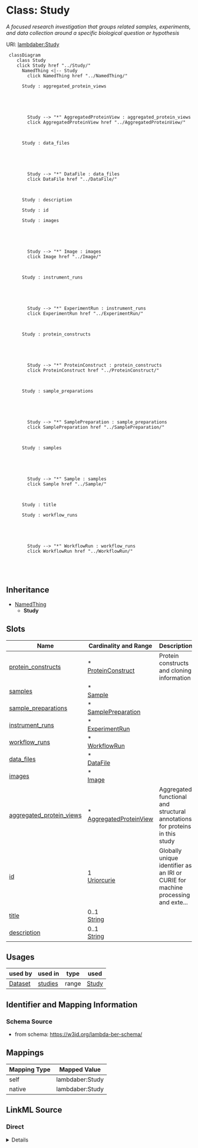 

# Class: Study 


_A focused research investigation that groups related samples, experiments, and data collection around a specific biological question or hypothesis_





URI: [lambdaber:Study](https://w3id.org/lambda-ber-schema/Study)





```mermaid
 classDiagram
    class Study
    click Study href "../Study/"
      NamedThing <|-- Study
        click NamedThing href "../NamedThing/"
      
      Study : aggregated_protein_views
        
          
    
        
        
        Study --> "*" AggregatedProteinView : aggregated_protein_views
        click AggregatedProteinView href "../AggregatedProteinView/"
    

        
      Study : data_files
        
          
    
        
        
        Study --> "*" DataFile : data_files
        click DataFile href "../DataFile/"
    

        
      Study : description
        
      Study : id
        
      Study : images
        
          
    
        
        
        Study --> "*" Image : images
        click Image href "../Image/"
    

        
      Study : instrument_runs
        
          
    
        
        
        Study --> "*" ExperimentRun : instrument_runs
        click ExperimentRun href "../ExperimentRun/"
    

        
      Study : protein_constructs
        
          
    
        
        
        Study --> "*" ProteinConstruct : protein_constructs
        click ProteinConstruct href "../ProteinConstruct/"
    

        
      Study : sample_preparations
        
          
    
        
        
        Study --> "*" SamplePreparation : sample_preparations
        click SamplePreparation href "../SamplePreparation/"
    

        
      Study : samples
        
          
    
        
        
        Study --> "*" Sample : samples
        click Sample href "../Sample/"
    

        
      Study : title
        
      Study : workflow_runs
        
          
    
        
        
        Study --> "*" WorkflowRun : workflow_runs
        click WorkflowRun href "../WorkflowRun/"
    

        
      
```





## Inheritance
* [NamedThing](NamedThing.md)
    * **Study**



## Slots

| Name | Cardinality and Range | Description | Inheritance |
| ---  | --- | --- | --- |
| [protein_constructs](protein_constructs.md) | * <br/> [ProteinConstruct](ProteinConstruct.md) | Protein constructs and cloning information | direct |
| [samples](samples.md) | * <br/> [Sample](Sample.md) |  | direct |
| [sample_preparations](sample_preparations.md) | * <br/> [SamplePreparation](SamplePreparation.md) |  | direct |
| [instrument_runs](instrument_runs.md) | * <br/> [ExperimentRun](ExperimentRun.md) |  | direct |
| [workflow_runs](workflow_runs.md) | * <br/> [WorkflowRun](WorkflowRun.md) |  | direct |
| [data_files](data_files.md) | * <br/> [DataFile](DataFile.md) |  | direct |
| [images](images.md) | * <br/> [Image](Image.md) |  | direct |
| [aggregated_protein_views](aggregated_protein_views.md) | * <br/> [AggregatedProteinView](AggregatedProteinView.md) | Aggregated functional and structural annotations for proteins in this study | direct |
| [id](id.md) | 1 <br/> [Uriorcurie](Uriorcurie.md) | Globally unique identifier as an IRI or CURIE for machine processing and exte... | [NamedThing](NamedThing.md) |
| [title](title.md) | 0..1 <br/> [String](String.md) |  | [NamedThing](NamedThing.md) |
| [description](description.md) | 0..1 <br/> [String](String.md) |  | [NamedThing](NamedThing.md) |





## Usages

| used by | used in | type | used |
| ---  | --- | --- | --- |
| [Dataset](Dataset.md) | [studies](studies.md) | range | [Study](Study.md) |







## Identifier and Mapping Information






### Schema Source


* from schema: https://w3id.org/lambda-ber-schema/




## Mappings

| Mapping Type | Mapped Value |
| ---  | ---  |
| self | lambdaber:Study |
| native | lambdaber:Study |






## LinkML Source

<!-- TODO: investigate https://stackoverflow.com/questions/37606292/how-to-create-tabbed-code-blocks-in-mkdocs-or-sphinx -->

### Direct

<details>
```yaml
name: Study
description: A focused research investigation that groups related samples, experiments,
  and data collection around a specific biological question or hypothesis
from_schema: https://w3id.org/lambda-ber-schema/
is_a: NamedThing
attributes:
  protein_constructs:
    name: protein_constructs
    description: Protein constructs and cloning information
    from_schema: https://w3id.org/lambda-ber-schema/
    rank: 1000
    domain_of:
    - Study
    range: ProteinConstruct
    multivalued: true
    inlined: true
    inlined_as_list: true
  samples:
    name: samples
    from_schema: https://w3id.org/lambda-ber-schema/
    rank: 1000
    domain_of:
    - Study
    range: Sample
    multivalued: true
    inlined: true
    inlined_as_list: true
  sample_preparations:
    name: sample_preparations
    from_schema: https://w3id.org/lambda-ber-schema/
    rank: 1000
    domain_of:
    - Study
    range: SamplePreparation
    multivalued: true
    inlined: true
    inlined_as_list: true
  instrument_runs:
    name: instrument_runs
    from_schema: https://w3id.org/lambda-ber-schema/
    rank: 1000
    domain_of:
    - Study
    range: ExperimentRun
    multivalued: true
    inlined: true
    inlined_as_list: true
  workflow_runs:
    name: workflow_runs
    from_schema: https://w3id.org/lambda-ber-schema/
    rank: 1000
    domain_of:
    - Study
    range: WorkflowRun
    multivalued: true
    inlined: true
    inlined_as_list: true
  data_files:
    name: data_files
    from_schema: https://w3id.org/lambda-ber-schema/
    rank: 1000
    domain_of:
    - Study
    range: DataFile
    multivalued: true
    inlined: true
    inlined_as_list: true
  images:
    name: images
    from_schema: https://w3id.org/lambda-ber-schema/
    rank: 1000
    domain_of:
    - Study
    range: Image
    multivalued: true
    inlined: true
    inlined_as_list: true
  aggregated_protein_views:
    name: aggregated_protein_views
    description: Aggregated functional and structural annotations for proteins in
      this study
    from_schema: https://w3id.org/lambda-ber-schema/
    rank: 1000
    domain_of:
    - Study
    range: AggregatedProteinView
    multivalued: true
    inlined: true
    inlined_as_list: true

```
</details>

### Induced

<details>
```yaml
name: Study
description: A focused research investigation that groups related samples, experiments,
  and data collection around a specific biological question or hypothesis
from_schema: https://w3id.org/lambda-ber-schema/
is_a: NamedThing
attributes:
  protein_constructs:
    name: protein_constructs
    description: Protein constructs and cloning information
    from_schema: https://w3id.org/lambda-ber-schema/
    rank: 1000
    alias: protein_constructs
    owner: Study
    domain_of:
    - Study
    range: ProteinConstruct
    multivalued: true
    inlined: true
    inlined_as_list: true
  samples:
    name: samples
    from_schema: https://w3id.org/lambda-ber-schema/
    rank: 1000
    alias: samples
    owner: Study
    domain_of:
    - Study
    range: Sample
    multivalued: true
    inlined: true
    inlined_as_list: true
  sample_preparations:
    name: sample_preparations
    from_schema: https://w3id.org/lambda-ber-schema/
    rank: 1000
    alias: sample_preparations
    owner: Study
    domain_of:
    - Study
    range: SamplePreparation
    multivalued: true
    inlined: true
    inlined_as_list: true
  instrument_runs:
    name: instrument_runs
    from_schema: https://w3id.org/lambda-ber-schema/
    rank: 1000
    alias: instrument_runs
    owner: Study
    domain_of:
    - Study
    range: ExperimentRun
    multivalued: true
    inlined: true
    inlined_as_list: true
  workflow_runs:
    name: workflow_runs
    from_schema: https://w3id.org/lambda-ber-schema/
    rank: 1000
    alias: workflow_runs
    owner: Study
    domain_of:
    - Study
    range: WorkflowRun
    multivalued: true
    inlined: true
    inlined_as_list: true
  data_files:
    name: data_files
    from_schema: https://w3id.org/lambda-ber-schema/
    rank: 1000
    alias: data_files
    owner: Study
    domain_of:
    - Study
    range: DataFile
    multivalued: true
    inlined: true
    inlined_as_list: true
  images:
    name: images
    from_schema: https://w3id.org/lambda-ber-schema/
    rank: 1000
    alias: images
    owner: Study
    domain_of:
    - Study
    range: Image
    multivalued: true
    inlined: true
    inlined_as_list: true
  aggregated_protein_views:
    name: aggregated_protein_views
    description: Aggregated functional and structural annotations for proteins in
      this study
    from_schema: https://w3id.org/lambda-ber-schema/
    rank: 1000
    alias: aggregated_protein_views
    owner: Study
    domain_of:
    - Study
    range: AggregatedProteinView
    multivalued: true
    inlined: true
    inlined_as_list: true
  id:
    name: id
    description: Globally unique identifier as an IRI or CURIE for machine processing
      and external references. Used for linking data across systems and semantic web
      integration.
    from_schema: https://w3id.org/lambda-ber-schema/
    rank: 1000
    identifier: true
    alias: id
    owner: Study
    domain_of:
    - NamedThing
    range: uriorcurie
    required: true
  title:
    name: title
    from_schema: https://w3id.org/lambda-ber-schema/
    rank: 1000
    slot_uri: dcterms:title
    alias: title
    owner: Study
    domain_of:
    - NamedThing
    range: string
  description:
    name: description
    from_schema: https://w3id.org/lambda-ber-schema/
    rank: 1000
    alias: description
    owner: Study
    domain_of:
    - NamedThing
    - AttributeGroup
    range: string

```
</details>